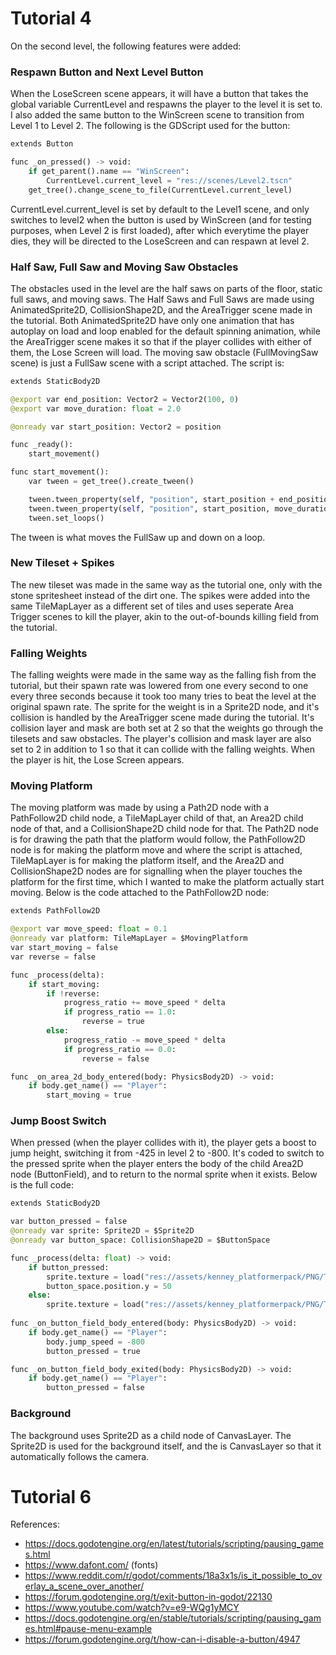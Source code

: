# Tutorial 4
On the second level, the following features were added:
<h3>Respawn Button and Next Level Button</h3>
When the LoseScreen scene appears, it will have a button that takes the global variable CurrentLevel and respawns the player to the level it is set to. I also added the same button to the WinScreen scene to transition from Level 1 to Level 2. The following is the GDScript used for the button:

```py
extends Button

func _on_pressed() -> void:
	if get_parent().name == "WinScreen":
		CurrentLevel.current_level = "res://scenes/Level2.tscn"
	get_tree().change_scene_to_file(CurrentLevel.current_level)
```
CurrentLevel.current_level is set by default to the Level1 scene, and only switches to level2 when the button is used by WinScreen (and for testing purposes, when Level 2 is first loaded), after which everytime the player dies, they will be directed to the LoseScreen and can respawn at level 2.<br>
<h3>Half Saw, Full Saw and Moving Saw Obstacles</h3>
The obstacles used in the level are the half saws on parts of the floor, static full saws, and moving saws. The Half Saws and Full Saws are made using AnimatedSprite2D, CollisionShape2D, and the AreaTrigger scene made in the tutorial. Both AnimatedSprite2D have only one animation that has autoplay on load and loop enabled for the default spinning animation, while the AreaTrigger scene makes it so that if the player collides with either of them, the Lose Screen will load. The moving saw obstacle (FullMovingSaw scene) is just a FullSaw scene with a script attached. The script is:

```py
extends StaticBody2D

@export var end_position: Vector2 = Vector2(100, 0)
@export var move_duration: float = 2.0

@onready var start_position: Vector2 = position

func _ready():
	start_movement()

func start_movement():
	var tween = get_tree().create_tween()

	tween.tween_property(self, "position", start_position + end_position, move_duration)
	tween.tween_property(self, "position", start_position, move_duration)
	tween.set_loops()
```
The tween is what moves the FullSaw up and down on a loop.<br>
<h3>New Tileset + Spikes</h3>
The new tileset was made in the same way as the tutorial one, only with the stone spritesheet instead of the dirt one. The spikes were added into the same TileMapLayer as a different set of tiles and uses seperate Area Trigger scenes to kill the player, akin to the out-of-bounds killing field from the tutorial.
<h3>Falling Weights</h3>
The falling weights were made in the same way as the falling fish from the tutorial, but their spawn rate was lowered from one every second to one every three seconds because it took too many tries to beat the level at the original spawn rate. The sprite for the weight is in a Sprite2D node, and it's collision is handled by the AreaTrigger scene made during the tutorial. It's collision layer and mask are both set at 2 so that the weights go through the tilesets and saw obstacles. The player's collision and mask layer are also set to 2 in addition to 1 so that it can collide with the falling weights. When the player is hit, the Lose Screen appears.
<h3>Moving Platform</h3>
The moving platform was made by using a Path2D node with a PathFollow2D child node, a TileMapLayer child of that, an Area2D child node of that, and a CollisionShape2D child node for that. The Path2D node is for drawing the path that the platform would follow, the PathFollow2D node is for making the platform move and where the script is attached, TileMapLayer is for making the platform itself, and the Area2D and CollisionShape2D nodes are for signalling when the player touches the platform for the first time, which I wanted to make the platform actually start moving. Below is the code attached to the PathFollow2D node:

```py
extends PathFollow2D

@export var move_speed: float = 0.1
@onready var platform: TileMapLayer = $MovingPlatform
var start_moving = false
var reverse = false

func _process(delta):
	if start_moving:
		if !reverse:
			progress_ratio += move_speed * delta
			if progress_ratio == 1.0:
				reverse = true
		else:
			progress_ratio -= move_speed * delta
			if progress_ratio == 0.0:
				reverse = false

func _on_area_2d_body_entered(body: PhysicsBody2D) -> void:
	if body.get_name() == "Player":
		start_moving = true
```
<h3>Jump Boost Switch</h3>
When pressed (when the player collides with it), the player gets a boost to jump height, switching it from -425 in level 2 to -800. It's coded to switch to the pressed sprite when the player enters the body of the child Area2D node (ButtonField), and to return to the normal sprite when it exists. Below is the full code:

```py
extends StaticBody2D

var button_pressed = false
@onready var sprite: Sprite2D = $Sprite2D
@onready var button_space: CollisionShape2D = $ButtonSpace

func _process(delta: float) -> void:
	if button_pressed:
		sprite.texture = load("res://assets/kenney_platformerpack/PNG/Tiles/switchGreen_pressed.png")
		button_space.position.y = 50
	else:
		sprite.texture = load("res://assets/kenney_platformerpack/PNG/Tiles/switchGreen.png")
		
func _on_button_field_body_entered(body: PhysicsBody2D) -> void:
	if body.get_name() == "Player":
		body.jump_speed = -800
		button_pressed = true

func _on_button_field_body_exited(body: PhysicsBody2D) -> void:
	if body.get_name() == "Player":
		button_pressed = false
```

<h3>Background</h3>
The background uses Sprite2D as a child node of CanvasLayer. The Sprite2D is used for the background itself, and the is CanvasLayer so that it automatically follows the camera.

# Tutorial 6
References:<br>
- https://docs.godotengine.org/en/latest/tutorials/scripting/pausing_games.html<br>
- https://www.dafont.com/ (fonts)<br>
- https://www.reddit.com/r/godot/comments/18a3x1s/is_it_possible_to_overlay_a_scene_over_another/<br>
- https://forum.godotengine.org/t/exit-button-in-godot/22130<br>
- https://www.youtube.com/watch?v=e9-WQg1yMCY<br>
- https://docs.godotengine.org/en/stable/tutorials/scripting/pausing_games.html#pause-menu-example<br>
- https://forum.godotengine.org/t/how-can-i-disable-a-button/4947